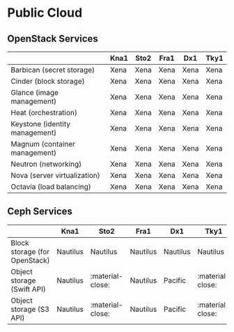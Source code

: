 # Public Cloud

## OpenStack Services

|                                | Kna1  | Sto2   | Fra1  | Dx1   | Tky1   |
| ------------------------------ | ----- | ------ | ----- | ----- | ------ |
| Barbican (secret storage)      | Xena  | Xena   | Xena  | Xena  | Xena   |
| Cinder (block storage)         | Xena  | Xena   | Xena  | Xena  | Xena   |
| Glance (image management)      | Xena  | Xena   | Xena  | Xena  | Xena   |
| Heat (orchestration)           | Xena  | Xena   | Xena  | Xena  | Xena   |
| Keystone (identity management) | Xena  | Xena   | Xena  | Xena  | Xena   |
| Magnum (container management)  | Xena  | Xena   | Xena  | Xena  | Xena   |
| Neutron (networking)           | Xena  | Xena   | Xena  | Xena  | Xena   |
| Nova (server virtualization)   | Xena  | Xena   | Xena  | Xena  | Xena   |
| Octavia (load balancing)       | Xena  | Xena   | Xena  | Xena  | Xena   |


## Ceph Services

|                               | Kna1      | Sto2             | Fra1     | Dx1      | Tky1             |
| --------------------------    | --------- | ------           | -----    | -----    | ------           |
| Block storage (for OpenStack) | Nautilus  | Nautilus         | Nautilus | Nautilus | Nautilus         |
| Object storage (Swift API)    | Nautilus  | :material-close: | Nautilus | Pacific  | :material-close: |
| Object storage (S3 API)       | Nautilus  | :material-close: | Nautilus | Pacific  | :material-close: |
